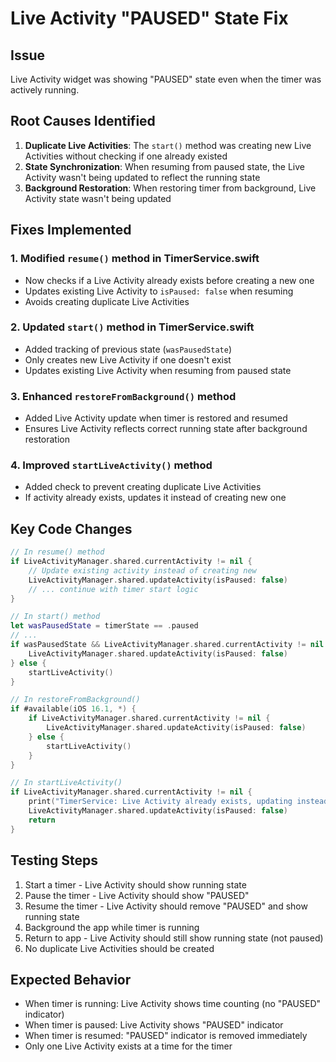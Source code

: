 # Live Activity "PAUSED" State Fix

## Issue
Live Activity widget was showing "PAUSED" state even when the timer was actively running.

## Root Causes Identified

1. **Duplicate Live Activities**: The `start()` method was creating new Live Activities without checking if one already existed
2. **State Synchronization**: When resuming from paused state, the Live Activity wasn't being updated to reflect the running state
3. **Background Restoration**: When restoring timer from background, Live Activity state wasn't being updated

## Fixes Implemented

### 1. Modified `resume()` method in TimerService.swift
- Now checks if a Live Activity already exists before creating a new one
- Updates existing Live Activity to `isPaused: false` when resuming
- Avoids creating duplicate Live Activities

### 2. Updated `start()` method in TimerService.swift
- Added tracking of previous state (`wasPausedState`)
- Only creates new Live Activity if one doesn't exist
- Updates existing Live Activity when resuming from paused state

### 3. Enhanced `restoreFromBackground()` method
- Added Live Activity update when timer is restored and resumed
- Ensures Live Activity reflects correct running state after background restoration

### 4. Improved `startLiveActivity()` method
- Added check to prevent creating duplicate Live Activities
- If activity already exists, updates it instead of creating new one

## Key Code Changes

```swift
// In resume() method
if LiveActivityManager.shared.currentActivity != nil {
    // Update existing activity instead of creating new
    LiveActivityManager.shared.updateActivity(isPaused: false)
    // ... continue with timer start logic
}

// In start() method
let wasPausedState = timerState == .paused
// ...
if wasPausedState && LiveActivityManager.shared.currentActivity != nil {
    LiveActivityManager.shared.updateActivity(isPaused: false)
} else {
    startLiveActivity()
}

// In restoreFromBackground()
if #available(iOS 16.1, *) {
    if LiveActivityManager.shared.currentActivity != nil {
        LiveActivityManager.shared.updateActivity(isPaused: false)
    } else {
        startLiveActivity()
    }
}

// In startLiveActivity()
if LiveActivityManager.shared.currentActivity != nil {
    print("TimerService: Live Activity already exists, updating instead of creating new")
    LiveActivityManager.shared.updateActivity(isPaused: false)
    return
}
```

## Testing Steps
1. Start a timer - Live Activity should show running state
2. Pause the timer - Live Activity should show "PAUSED"
3. Resume the timer - Live Activity should remove "PAUSED" and show running state
4. Background the app while timer is running
5. Return to app - Live Activity should still show running state (not paused)
6. No duplicate Live Activities should be created

## Expected Behavior
- When timer is running: Live Activity shows time counting (no "PAUSED" indicator)
- When timer is paused: Live Activity shows "PAUSED" indicator
- When timer is resumed: "PAUSED" indicator is removed immediately
- Only one Live Activity exists at a time for the timer